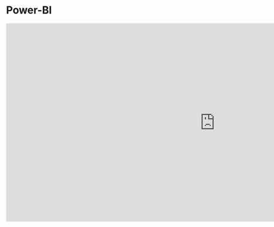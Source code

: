 # Power-BI

<iframe title="CovidWOW" width="1140" height="541.25" src="https://app.powerbi.com/reportEmbed?reportId=34196da4-6745-4caa-9ada-98dec6f40c96&autoAuth=true&ctid=e8bbe864-f72e-4c9d-8ff2-4f83f41986e2" frameborder="0" allowFullScreen="true"></iframe>

